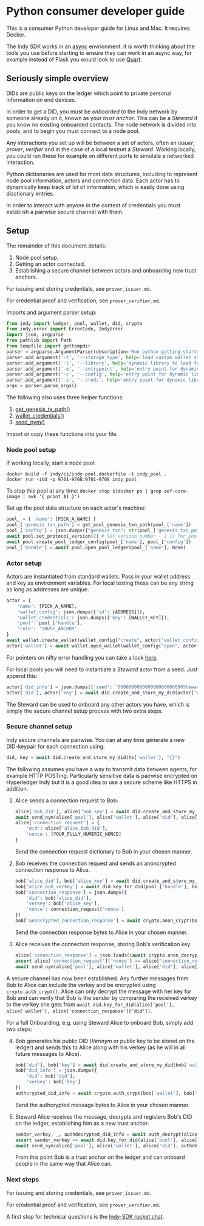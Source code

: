 # Python consumer developer guide

This is a consumer Python developer guide for Linux and Mac. It requires Docker.

The Indy SDK works in an [async](https://docs.python.org/3/library/asyncio.html) envrionment. It is worth thinking about the tools you use before starting to ensure they can work in an async way, for example instead of Flask you would look to use [Quart](https://pgjones.gitlab.io/quart/).


## Seriously simple overview

DIDs are public keys on the ledger which point to private personal information on end devices.

In order to get a DID, you must be _onboarded_ to the Indy network by someone already on it, known as your _trust anchor_. This can be a _Steward_ if you know no existing onboarded contacts. The node network is divided into pools, and to begin you must connect to a node pool.

Any interactions you set up will be between a set of actors, often an _issuer_, _prover_, _verifier_ and in the case of a local testnet a _Steward_. Working locally, you could run these for example on different ports to simulate a networked interaction.

Python dictionaries are used for most data structures, including to represent node pool information, actors and connection data. Each actor has to dynamically keep track of lot of information, which is easily done using disctionary entries.

In order to interact with anyone in the context of credentials you must establish a pairwise secure channel with them.

## Setup

The remainder of this document details:
1. Node pool setup.
2. Getting an actor connected.
3. Establishing a secure channel between actors and onboarding new trust anchors.

For issuing and storing credentials, see `prover_issuer.md`.

For credential proof and verification, see `prover_verifier.md`.

Imports and argument parser setup:
```python
from indy import ledger, pool, wallet, did, crypto
from indy.error import ErrorCode, IndyError
import json, argparse
from pathlib import Path
from tempfile import gettempdir
parser = argparse.ArgumentParser(description='Run python getting-started scenario (Prover/Issuer)')
parser.add_argument('-t', '--storage_type', help='load custom wallet storage plug-in')
parser.add_argument('-l', '--library', help='dynamic library to load for plug-in')
parser.add_argument('-e', '--entrypoint', help='entry point for dynamic library')
parser.add_argument('-c', '--config', help='entry point for dynamic library')
parser.add_argument('-s', '--creds', help='entry point for dynamic library')
args = parser.parse_args()
```

The following also uses three helper functions:
1. [get_genesis_tx_path()](https://github.com/hyperledger/indy-sdk/blob/master/samples/python/src/utils.py)
2. [wallet_credentials()](https://github.com/hyperledger/indy-sdk/blob/master/samples/python/src/getting_started.py)
3. [send_nym()](https://github.com/hyperledger/indy-sdk/blob/master/samples/python/src/getting_started.py)

Import or copy these functions into your file.

### Node pool setup

If working locally, start a node pool:
```
docker build -f indy/ci/indy-pool.dockerfile -t indy_pool .
docker run -itd -p 9701-9708:9701-9708 indy_pool
```

To stop this pool at any time: `docker stop $(docker ps | grep oef-core-image | awk '{ print $1 }')`

Set up the pool data structure on each actor's machine:
```python
pool_ = { 'name': [PICK_A_NAME] }
pool_['genesis_txn_path'] = get_pool_genesis_txn_path(pool_['name'])
pool_['config'] = json.dumps({"genesis_txn": str(pool_['genesis_txn_path'])})
await pool.set_protocol_version(2) # Set version number - 2 is for pools running indy-node 1.4+
await pool.create_pool_ledger_config(pool_['name'], pool_['config'])
pool_['handle'] = await pool.open_pool_ledger(pool_['name'], None)
```

### Actor setup

Actors are instantiated from standard wallets. Pass in your wallet address and key as environment variables. For local testing these can be any string as long as addresses are unique.

```python
actor = {
    'name': [PICK_A_NAME],
    'wallet_config': json.dumps({'id': [ADDRESS]}),
    'wallet_credentials': json.dumps({'key': [WALLET_KEY]}),
    'pool': pool_['handle'],
    'role': 'TRUST_ANCHOR'
}
await wallet.create_wallet(wallet_config("create", actor['wallet_config']), wallet_credentials("create", actor['wallet_credentials']))
actor['wallet'] = await wallet.open_wallet(wallet_config("open", actor['wallet_config']), wallet_credentials("open", actor['wallet_credentials']))
```

For pointers on nifty error handling you can take a look [here](https://github.com/hyperledger/indy-sdk/blob/master/samples/python/src/getting_started.py).

For local pools you will need to instantiate a _Steward_ actor from a seed. Just append this: 
```python
actor['did_info'] = json.dumps({'seed': '000000000000000000000000Steward1'})
actor['did'], actor['key'] = await did.create_and_store_my_did(actor['wallet'], actor['did_info'])
```

The Steward can be used to onboard any other actors you have, which is simply the secure channel setup process with two extra steps.


### Secure channel setup

Indy secure channels are pairwise. You can at any time generate a new DID-keypair for each connection using:
```python
did, key = await did.create_and_store_my_did(to['wallet'], "{}")
```

The following assumes you have a way to transmit data between agents, for example HTTP POSTing. Particularly sensitive data is pairwise encrypted on Hyperledger Indy but it is a good idea to use a secure scheme like HTTPS in addition.

1. Alice sends a connection request to Bob:
    ```python
    alice['bob_did'], alice['bob_key'] = await did.create_and_store_my_did(alice['wallet'], "{}")
    await send_nym(alice['pool'], alice['wallet'], alice['did'], alice['alice_bob_did'], alice['alice_bob_key'], None)
    alice['connection_request'] = {
        'did': alice['alice_bob_did'],
        'nonce': [YOUR_FULLY_NUMERIC_NONCE]
    }
    ```
    Send the connection request dictionary to Bob in your chosen manner.

2. Bob receives the connection request and sends an anoncrypted connection response to Alice.
    ```python
    bob['alice_did'], bob['alice_key'] = await did.create_and_store_my_did(bob['wallet'], "{}")
    bob['alice_bob_verkey'] = await did.key_for_did(pool_['handle'], bob['wallet'], connection_request['did']) # Use Alice's pool handle here to work cross-pool.
    bob['connection_response'] = json.dumps({
        'did': bob['alice_did'],
        'verkey': bob['alice_key'],
        'nonce': connection_request['nonce']
    })
    bob['anoncrypted_connection_response'] = await crypto.anon_crypt(bob['alice_bob_verkey'], bob['connection_response'].encode('utf-8'))
    ```
    Send the connection response bytes to Alice in your chosen manner.
    
3. Alice receives the connection response, storing Bob's verification key.
    ```python
    alice['connection_response'] = json.loads((await crypto.anon_decrypt(alice['wallet'], alice['bob_key'], anoncrypted_connection_response)).decode("utf-8"))
    assert alice['connection_request']['nonce'] == alice['connection_response']['nonce'] # Check nonce is the one you sent!
    await send_nym(alice['pool'], alice['wallet'], alice['did'], alice['connection_response']['did'], alice['connection_response']['verkey'], None)
    ```

A secure channel has now been established. Any further messages from Bob to Alice can include the verkey and be encrypted using `crypto.auth_crypt()`. Alice can only decrypt the message with her key for Bob and can verify that Bob is the sender by comparing the received verkey to the verkey she gets from `await did.key_for_did(alice['pool'], alice['wallet'], alice['connection_response']['did'])`.

For a full Onboarding, e.g. using Steward Alice to onboard Bob, simply add two steps:

4. Bob generates his public DID (_Verinym_ or public key to be stored on the ledger) and sends this to Alice along with his verkey (as he will in all future messages to Alice).
    ```python
    bob['did'], bob['key'] = await did.create_and_store_my_did(bob['wallet'], "{}")
    bob['did_info'] = json.dumps({
        'did': bob['did'],
        'verkey': bob['key']
    })
    authcrypted_did_info = await crypto.auth_crypt(bob['wallet'], bob['alice_key'], bob['alice_bob_verkey'], bob['did_info'].encode('utf-8'))
    ```
    Send the authcrypted message bytes to Alice in your chosen manner.

5. Steward Alice receives the message, decrypts and registers Bob's DID on the ledger, establishing him as a new trust anchor.
    ```python
    sender_verkey, _, authdecrypted_did_info = await auth_decrypt(alice['wallet'], alice['bob_key'], authcrypted_did_info)
    assert sender_verkey == await did.key_for_did(alice['pool'], alice['wallet'], alice['connection_response']['did'])
    await send_nym(alice['pool'], alice['wallet'], alice['did'], authdecrypted_did_info['did'], authdecrypted_did_info['verkey'], 'TRUST_ANCHOR') # Final parameter sets DID owner's role.
    ```
    From this point Bob is a trust anchor on the ledger and can onboard people in the same way that Alice can.


### Next steps

For issuing and storing credentials, see `prover_issuer.md`.

For credential proof and verification, see `prover_verifier.md`.

A first stop for technical questions is the [Indy-SDK rocket chat](https://chat.hyperledger.org/channel/indy-sdk).

